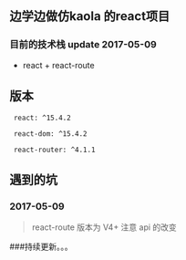 ## 边学边做仿kaola 的react项目
### 目前的技术栈 update 2017-05-09
- react + react-route
## 版本
```
 react: ^15.4.2
```

```
 react-dom: ^15.4.2
```

```
 react-router: ^4.1.1
``` 
## 遇到的坑
### 2017-05-09
 > react-route  版本为 V4+ 注意 api 的改变

###持续更新。。。  


